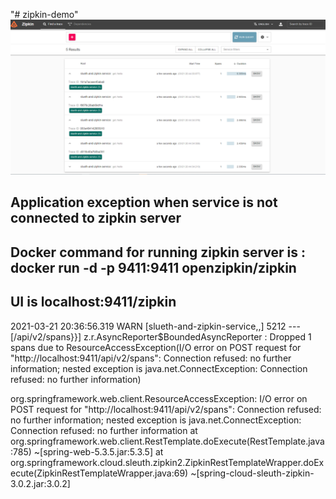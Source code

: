 "# zipkin-demo" 
![img.png](img.png)



## Application exception when service is not connected to zipkin server
## Docker command for running zipkin server is :  docker run -d -p 9411:9411 openzipkin/zipkin
## UI is localhost:9411/zipkin

2021-03-21 20:36:56.319  WARN [slueth-and-zipkin-service,,] 5212 --- [/api/v2/spans}}] z.r.AsyncReporter$BoundedAsyncReporter   : Dropped 1 spans due to ResourceAccessException(I/O error on POST request for "http://localhost:9411/api/v2/spans": Connection refused: no further information; nested exception is java.net.ConnectException: Connection refused: no further information)

org.springframework.web.client.ResourceAccessException: I/O error on POST request for "http://localhost:9411/api/v2/spans": Connection refused: no further information; nested exception is java.net.ConnectException: Connection refused: no further information
at org.springframework.web.client.RestTemplate.doExecute(RestTemplate.java:785) ~[spring-web-5.3.5.jar:5.3.5]
at org.springframework.cloud.sleuth.zipkin2.ZipkinRestTemplateWrapper.doExecute(ZipkinRestTemplateWrapper.java:69) ~[spring-cloud-sleuth-zipkin-3.0.2.jar:3.0.2]